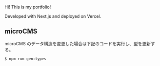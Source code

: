 Hi! This is my portfolio!

Developed with Next.js and deployed on Vercel.

## microCMS
microCMS のデータ構造を変更した場合は下記のコードを実行し、型を更新する。

```bash
$ npm run gen:types
```
